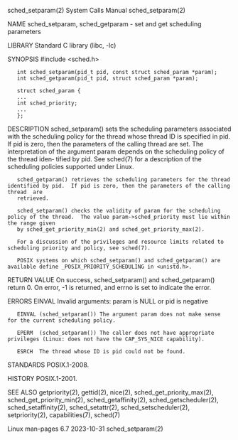 sched_setparam(2)						      System Calls Manual						     sched_setparam(2)

NAME
       sched_setparam, sched_getparam - set and get scheduling parameters

LIBRARY
       Standard C library (libc, -lc)

SYNOPSIS
       #include <sched.h>

       int sched_setparam(pid_t pid, const struct sched_param *param);
       int sched_getparam(pid_t pid, struct sched_param *param);

       struct sched_param {
	   ...
	   int sched_priority;
	   ...
       };

DESCRIPTION
       sched_setparam()	 sets  the  scheduling parameters associated with the scheduling policy for the thread whose thread ID is specified in pid.  If pid is
       zero, then the parameters of the calling thread are set.	 The interpretation of the argument param depends on the scheduling policy of the thread iden‐
       tified by pid.  See sched(7) for a description of the scheduling policies supported under Linux.

       sched_getparam() retrieves the scheduling parameters for the thread identified by pid.  If pid is zero, then the parameters of the calling  thread  are
       retrieved.

       sched_setparam() checks the validity of param for the scheduling policy of the thread.  The value param->sched_priority must lie within the range given
       by sched_get_priority_min(2) and sched_get_priority_max(2).

       For a discussion of the privileges and resource limits related to scheduling priority and policy, see sched(7).

       POSIX systems on which sched_setparam() and sched_getparam() are available define _POSIX_PRIORITY_SCHEDULING in <unistd.h>.

RETURN VALUE
       On success, sched_setparam() and sched_getparam() return 0.  On error, -1 is returned, and errno is set to indicate the error.

ERRORS
       EINVAL Invalid arguments: param is NULL or pid is negative

       EINVAL (sched_setparam()) The argument param does not make sense for the current scheduling policy.

       EPERM  (sched_setparam()) The caller does not have appropriate privileges (Linux: does not have the CAP_SYS_NICE capability).

       ESRCH  The thread whose ID is pid could not be found.

STANDARDS
       POSIX.1-2008.

HISTORY
       POSIX.1-2001.

SEE ALSO
       getpriority(2), gettid(2), nice(2), sched_get_priority_max(2), sched_get_priority_min(2), sched_getaffinity(2), sched_getscheduler(2),
       sched_setaffinity(2), sched_setattr(2), sched_setscheduler(2), setpriority(2), capabilities(7), sched(7)

Linux man-pages 6.7							  2023-10-31							     sched_setparam(2)
